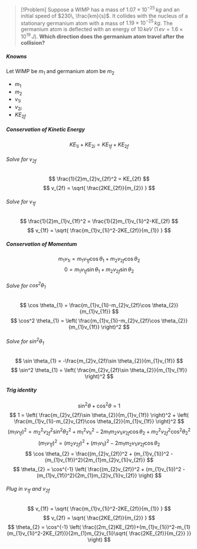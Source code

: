 >[!Problem]
>Suppose a WIMP has a mass of $1.07 \times 10^{-25}\,kg$ and an initial speed of $230\, \frac{km}{s}$.
>It collides with the nucleus of a stationary germanium atom with a mass of $1.19 \times 10^{-25}\, kg$.
>The germanium atom is deflected with an energy of $10\,keV$ ($1\,ev = 1.6 \times 10^{19}\,J$).
>**Which direction does the germanium atom travel after the collision?**

##### Knowns
Let WIMP be $m_{1}$ and germanium atom be $m_{2}$
- $m_{1}$
- $m_{2}$
- $v_{1i}$
- $v_{2i}$
- $KE_{2f}$

##### Conservation of Kinetic Energy
$$
KE_{1i}+KE_{2i}=KE_{1f}+KE_{2f}
$$
###### Solve for $v_{2f}$
$$
\frac{1}{2}m_{2}v_{2f}^2 = KE_{2f}
$$
$$
v_{2f} = \sqrt{ \frac{2KE_{2f}}{m_{2}} }
$$
###### Solve for $v_{1f}$
$$
\frac{1}{2}m_{1}v_{1f}^2 = \frac{1}{2}m_{1}v_{1i}^2-KE_{2f}
$$
$$
v_{1f} = \sqrt{ \frac{m_{1}v_{1i}^2-2KE_{2f}}{m_{1}} }
$$
##### Conservation of Momentum
$$
m_{1}v_{1i} = m_{1}v_{1f}\cos \theta_{1} + m_{2}v_{2f}\cos \theta_{2}
$$
$$
0 = m_{1}v_{1f}\sin \theta_{1} + m_{2}v_{2f}\sin \theta_{2}
$$
###### Solve for $\cos^2 \theta_{1}$
$$
\cos \theta_{1} = \frac{m_{1}v_{1i}-m_{2}v_{2f}\cos \theta_{2}}{m_{1}v_{1f}}
$$
$$
\cos^2 \theta_{1} = \left( \frac{m_{1}v_{1i}-m_{2}v_{2f}\cos \theta_{2}}{m_{1}v_{1f}} \right)^2
$$
###### Solve for $\sin^2 \theta_{1}$
$$
\sin \theta_{1} = -\frac{m_{2}v_{2f}\sin \theta_{2}}{m_{1}v_{1f}}
$$
$$
\sin^2 \theta_{1} = \left( \frac{m_{2}v_{2f}\sin \theta_{2}}{m_{1}v_{1f}} \right)^2
$$
##### Trig identity
$$
\sin^2\theta+\cos^2\theta=1
$$
$$
1 = \left( \frac{m_{2}v_{2f}\sin \theta_{2}}{m_{1}v_{1f}} \right)^2 + 
\left( \frac{m_{1}v_{1i}-m_{2}v_{2f}\cos \theta_{2}}{m_{1}v_{1f}} \right)^2
$$
$$
(m_{1}v_{1f})^2 = m_{2}^2v_{2f}^2 \sin^2\theta_{2}^2 +
m_{1}^2v_{1i}^2 - 2m_{1}m_{2}v_{1i}v_{2f}\cos \theta_{2} + m_{2}^2v_{2f}^2 \cos^2\theta_{2}^2
$$
$$
(m_{1}v_{1f})^2 = (m_{2}v_{2f})^2 + (m_{1}v_{1i})^2 - 2m_{1}m_{2}v_{1i}v_{2f}\cos \theta_{2}
$$
$$
\cos \theta_{2} = \frac{(m_{2}v_{2f})^2 + (m_{1}v_{1i})^2 - (m_{1}v_{1f})^2}{2m_{1}m_{2}v_{1i}v_{2f}}
$$
$$
\theta_{2} = \cos^{-1} \left( \frac{(m_{2}v_{2f})^2 + (m_{1}v_{1i})^2 - (m_{1}v_{1f})^2}{2m_{1}m_{2}v_{1i}v_{2f}} \right)
$$
###### Plug in $v_{1f}$ and $v_{2f}$
$$
v_{1f} = \sqrt{ \frac{m_{1}v_{1i}^2-2KE_{2f}}{m_{1}} }
$$
$$
v_{2f} = \sqrt{ \frac{2KE_{2f}}{m_{2}} }
$$
$$
\theta_{2} = \cos^{-1} \left( \frac{(2m_{2}KE_{2f})+(m_{1}v_{1i})^2-m_{1}(m_{1}v_{1i}^2-2KE_{2f})}{2m_{1}m_{2}v_{1i}\sqrt{ \frac{2KE_{2f}}{m_{2}} }} \right)
$$
